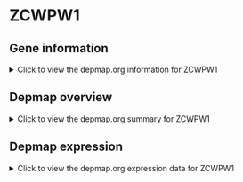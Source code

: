 <h1>ZCWPW1</h1>

<h2>Gene information</h2>
<details>
  <summary>Click to view the depmap.org information for ZCWPW1</summary>
  <iframe src="https://depmap.org/portal/gene/ZCWPW1?tab=about" style="border:none;width:100%;height:800px"></iframe>
</details>

<h2>Depmap overview</h2>
<details>
  <summary>Click to view the depmap.org summary for ZCWPW1</summary>
  <iframe src="https://depmap.org/portal/gene/ZCWPW1?tab=overview" style="border:none;width:100%;height:800px"></iframe>
</details>

<h2>Depmap expression</h2>
<details>
  <summary>Click to view the depmap.org expression data for ZCWPW1</summary>
  <iframe src="https://depmap.org/portal/gene/ZCWPW1?tab=characterization" style="border:none;width:100%;height:800px"></iframe>
</details>


<!--
<h2>Reactome Pathway diagram</h2>
PNAME
-->



